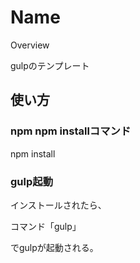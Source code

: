 Name
====

Overview

gulpのテンプレート


## 使い方

### npm npm installコマンド
npm install

### gulp起動
インストールされたら、

コマンド「gulp」

でgulpが起動される。

 